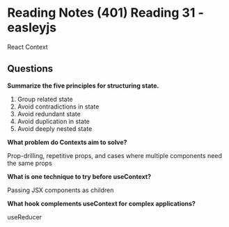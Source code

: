 # Reading Notes (401) Reading 31 - easleyjs

React Context

## Questions
**Summarize the five principles for structuring state.**

1. Group related state
2. Avoid contradictions in state
3. Avoid redundant state
4. Avoid duplication in state
5. Avoid deeply nested state

**What problem do Contexts aim to solve?**

Prop-drilling, repetitive props, and cases where multiple components need the same props

**What is one technique to try before useContext?**

Passing JSX components as children

**What hook complements useContext for complex applications?**

useReducer
